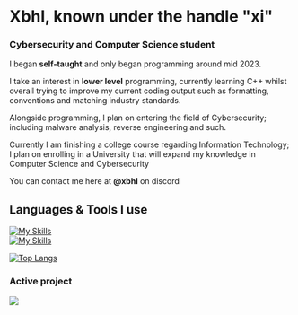 # Xbhl, known under the handle "xi"
### Cybersecurity and Computer Science student 
<p> I began <strong>self-taught</strong> and only began programming around mid 2023. </p>
<p> I take an interest in <strong>lower level</strong> programming, currently learning C++ whilst overall trying to improve my current coding output such as formatting, conventions and matching industry standards.  </p>
<p> Alongside programming, I plan on entering the field of Cybersecurity; including malware analysis, reverse engineering and such. </p>
<p> Currently I am finishing a college course regarding Information Technology; I plan on enrolling in a University that will expand my knowledge in Computer Science and Cybersecurity </p>
<p> You can contact me here at <strong>@xbhl</strong> on discord</p>

## Languages & Tools I use
[![My Skills](https://skillicons.dev/icons?i=cs,py,cpp&perline=4&theme=dark)](https://skillicons.dev)    
[![My Skills](https://skillicons.dev/icons?i=vscode,vim,linux&perline=4&theme=dark)](https://skillicons.dev)    

[![Top Langs](https://github-readme-stats-git-masterrstaa-rickstaa.vercel.app/api/top-langs/?username=xbhl&theme=tokyonight)](https://github.com/anuraghazra/github-readme-stats)

### Active project
<a href="https://github.com/xbhl/microphone-clap">
  <img align="center" src="https://github-readme-stats.vercel.app/api/pin/?username=xbhl&repo=microphone-clap&theme=tokyonight">
</a>

